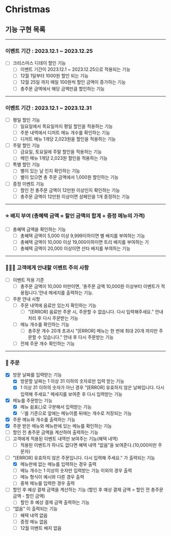 # Christmas

##  기능 구현 목록

---
### 이벤트 기간 : 2023.12.1 ~ 2023.12.25

- [ ] 크리스마스 디데이 할인 기능
  - [ ] 이벤트 기간이 2023.12.1 ~ 2023.12.25으로 적용되는 기능
  - [ ] 12월 1일부터 1000원 할인 되는 기능
  - [ ] 12월 25일 까지 매일 100원씩 할인 금액이 증가하는 기능
  - [ ] 총주문 금액에서 해당 금액만큼 할인하는 기능

---

### 이벤트 기간 : 2023.12.1 ~ 2023.12.31
- [ ] 평일 할인 기능
  - [ ] 일요일에서 목요일까지 평일 할인을 적용하는 기능
  - [ ] 주문 내역에서 디저트 메뉴 개수를 확인하는 기능
  - [ ] 디저트 메뉴 1개당 2,023원을 할인을 적용하는 기능
- [ ] 주말 할인 기능
  - [ ] 금요일, 토요일에 주말 할인을 적용하는 기능
  - [ ] 메인 메뉴 1개당 2,023원 할인을 적용하는 기능
- [ ] 특별 할인 기능
  - [ ] 별이 있는 날 인지 확인하는 기능
  - [ ] 별이 있으면 총 주문 금액에서 1,000원 할인하는 기능
- [ ] 증정 이벤트 기능
  - [ ] 할인 전 총주문 금액이 12만원 이상인지 확인하는 기능
  - [ ] 총주문 금액이 12만원 이상이면 샴페인을 1개 증정하는 기능

---

### ⭐️ 배지 부여 (총혜택 금액 = 할인 금액의 합계 + 증정 메뉴의 가격)
- [ ] 총혜택 금액을 확인하는 기능
  - [ ] 총혜택 금액이 5,000 이상 9,999이하이면 별 배지를 부여하는 기능
  - [ ] 총혜택 금액이 10,000 이상 19,000이하이면 트리 배지를 부여하는 기
  - [ ] 총혜택 금액이 20,000 이상이면 산타 배지를 부여하는 기능

---

### 💁🏻‍♀️ 고객에게 안내할 이벤트 주의 사항
- [ ] 이벤트 적용 기준
  - [ ] 총주문 금액이 10,000 미만이면, '총주문 금액 10,000원 이상부터 이벤트가 적용됩니다.'안내 메세지를 출력하는 기능.
- [ ] 주문 안내 사항
  - [ ] 주문 내역에 음료만 있는지 확인하는 기능
    - [ ] "[ERROR] 음료만 주문 시, 주문할 수 없습니다. 다시 입력해주세요." 안내 처리 후 다시 주문받는 기능
  - [ ] 메뉴 개수를 확인하는 기능
    - [ ] 총주문 개수 20개 초과시 "[ERROR] 메뉴는 한 번에 최대 20개 까지만 주문할 수 있습니다." 안내 후 다시 주문받는 기능
  - [ ] 전체 주문 개수 확인하는 기능

---
### 📝 주문

- [x] 방문 날짜를 입력받는 기능
  - [x] 방문할 날짜는 1 이상 31 이하의 숫자로만 입력 받는 기능
  - [x] 1 이상 31 이하의 숫자가 아닌 경우 "[ERROR] 유효하지 않은 날짜입니다. 다시 입력해 주세요." 메세지를 보여준 후 다시 입력받는 기능
- [x] 메뉴를 주문받는 기능
  - [x] 메뉴 쉼표(,)로 구분해서 입력받는 기능
  - [x] ‘-‘를 기준으로 앞에는 메뉴이름 뒤에는 개수로 저장되는 기능
- [x] 주문 메뉴와 개수를 출력하는 기능
- [x] 주문 받은 메뉴와 메뉴판에 있는 메뉴를 확인하는 기능
- [ ] 할인 전 총주문 금액을 계산하여 출력하는 기능
- [ ] 고객에게 적용된 이벤트 내역만 보여주는 기능(혜택 내역)
  - [ ] 적용된 이벤트가 하나도 없다면 혜택 내역 “없음”을 보여준다.(10,000미만 주문자)

- [ ] "[ERROR] 유효하지 않은 주문입니다. 다시 입력해 주세요." 가 출력되는 기능
  - [x] 메뉴판에 없는 메뉴를 입력하는 경우 출력
  - [ ] 메뉴 개수는 1 이상의 숫자만 입력받는 기능 이외의 경우 출력
  - [ ] 메뉴 형식이 예시와 다른 경우 출력
  - [ ] 중복 메뉴를 입력한 경우 출력

- [ ] 할인 후 예상 결제 금액을 계산하는 기능 (할인 후 예상 결제 금액 = 할인 전 총주문 금액 - 할인 금액)
  - [ ] 할인 후 예상 결제 금액 출력하는 기능

- [ ] “없음" 이 출력되는 기능 
  - [ ] 혜택 내역 없음
  - [ ] 증정 메뉴 없음
  - [ ] 12월 이벤트 배지 없음